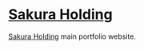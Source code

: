 # [Sakura Holding](https://hypermyper.com)

[Sakura Holding](https://hypermyper.com) main portfolio website.
